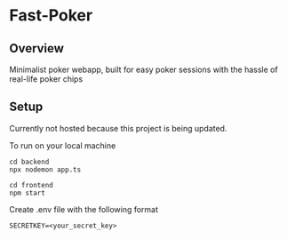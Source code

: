 # Fast-Poker

## Overview
Minimalist poker webapp, built for easy poker sessions with the hassle of real-life poker chips

## Setup
Currently not hosted because this project is being updated.

To run on your local machine

```
cd backend
npx nodemon app.ts
```

```
cd frontend
npm start
```

Create .env file with the following format
```
SECRETKEY=<your_secret_key>

```

